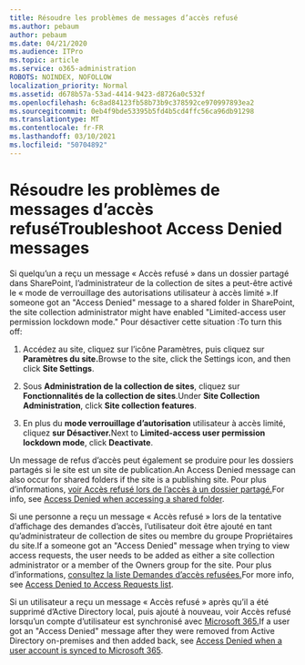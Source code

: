 ```yaml
---
title: Résoudre les problèmes de messages d’accès refusé
ms.author: pebaum
author: pebaum
ms.date: 04/21/2020
ms.audience: ITPro
ms.topic: article
ms.service: o365-administration
ROBOTS: NOINDEX, NOFOLLOW
localization_priority: Normal
ms.assetid: d678b57a-53ad-4414-9423-d8726a0c532f
ms.openlocfilehash: 6c8ad84123fb58b73b9c378592ce970997893ea2
ms.sourcegitcommit: 0eb4f9bde53395b5fd4b5cd4ffc56ca96db91298
ms.translationtype: MT
ms.contentlocale: fr-FR
ms.lasthandoff: 03/10/2021
ms.locfileid: "50704892"
---
```

# <a name="troubleshoot-access-denied-messages"></a><span data-ttu-id="70ab8-102">Résoudre les problèmes de messages d’accès refusé</span><span class="sxs-lookup"><span data-stu-id="70ab8-102">Troubleshoot Access Denied messages</span></span>

<span data-ttu-id="70ab8-103">Si quelqu’un a reçu un message « Accès refusé » dans un dossier partagé dans SharePoint, l’administrateur de la collection de sites a peut-être activé le « mode de verrouillage des autorisations utilisateur à accès limité ».</span><span class="sxs-lookup"><span data-stu-id="70ab8-103">If someone got an "Access Denied" message to a shared folder in SharePoint, the site collection administrator might have enabled "Limited-access user permission lockdown mode."</span></span> <span data-ttu-id="70ab8-104">Pour désactiver cette situation :</span><span class="sxs-lookup"><span data-stu-id="70ab8-104">To turn this off:</span></span> 
  
1. <span data-ttu-id="70ab8-105">Accédez au site, cliquez sur l’icône Paramètres, puis cliquez sur **Paramètres du site.**</span><span class="sxs-lookup"><span data-stu-id="70ab8-105">Browse to the site, click the Settings icon, and then click **Site Settings**.</span></span>
    
2. <span data-ttu-id="70ab8-106">Sous **Administration de la collection de sites**, cliquez sur **Fonctionnalités de la collection de sites**.</span><span class="sxs-lookup"><span data-stu-id="70ab8-106">Under **Site Collection Administration**, click **Site collection features**.</span></span>
    
3. <span data-ttu-id="70ab8-107">En plus du **mode verrouillage d’autorisation** utilisateur à accès limité, cliquez **sur Désactiver.**</span><span class="sxs-lookup"><span data-stu-id="70ab8-107">Next to **Limited-access user permission lockdown mode**, click **Deactivate**.</span></span>
    
<span data-ttu-id="70ab8-108">Un message de refus d’accès peut également se produire pour les dossiers partagés si le site est un site de publication.</span><span class="sxs-lookup"><span data-stu-id="70ab8-108">An Access Denied message can also occur for shared folders if the site is a publishing site.</span></span> <span data-ttu-id="70ab8-109">Pour plus d’informations, [voir Accès refusé lors de l’accès à un dossier partagé.](https://answers.microsoft.com/windows/forum/windows_7-files/access-denied-to-share-folder/79fae49d-cddf-4845-8ac8-c141884d85fb)</span><span class="sxs-lookup"><span data-stu-id="70ab8-109">For info, see [Access Denied when accessing a shared folder](https://answers.microsoft.com/windows/forum/windows_7-files/access-denied-to-share-folder/79fae49d-cddf-4845-8ac8-c141884d85fb).</span></span>
  
<span data-ttu-id="70ab8-110">Si une personne a reçu un message « Accès refusé » lors de la tentative d’affichage des demandes d’accès, l’utilisateur doit être ajouté en tant qu’administrateur de collection de sites ou membre du groupe Propriétaires du site.</span><span class="sxs-lookup"><span data-stu-id="70ab8-110">If a someone got an "Access Denied" message when trying to view access requests, the user needs to be added as either a site collection administrator or a member of the Owners group for the site.</span></span> <span data-ttu-id="70ab8-111">Pour plus d’informations, [consultez la liste Demandes d’accès refusées.](https://go.microsoft.com/fwlink/?linkid=2004220)</span><span class="sxs-lookup"><span data-stu-id="70ab8-111">For more info, see [Access Denied to Access Requests list](https://go.microsoft.com/fwlink/?linkid=2004220).</span></span>
  
<span data-ttu-id="70ab8-112">Si un utilisateur a reçu un message « Accès refusé » après qu’il a été supprimé d’Active Directory local, puis ajouté à nouveau, voir Accès refusé lorsqu’un compte d’utilisateur est synchronisé avec [Microsoft 365.](https://go.microsoft.com/fwlink/?linkid=2004318)</span><span class="sxs-lookup"><span data-stu-id="70ab8-112">If a user got an "Access Denied" message after they were removed from Active Directory on-premises and then added back, see [Access Denied when a user account is synced to Microsoft 365](https://go.microsoft.com/fwlink/?linkid=2004318).</span></span>
  

